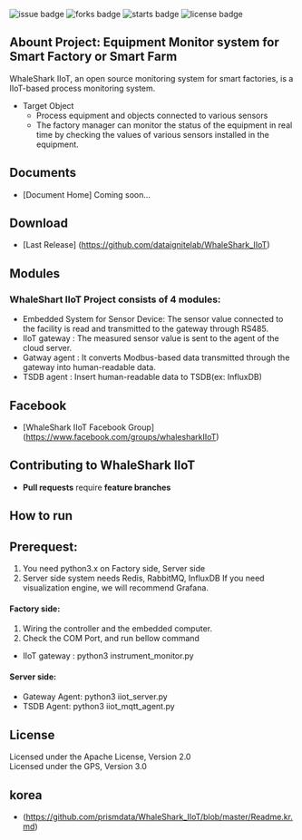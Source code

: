 ![issue badge](https://img.shields.io/github/issues/dataignitelab/WhaleShark_IIoT)
![forks badge](https://img.shields.io/github/forks/dataignitelab/WhaleShark_IIoT)
![starts badge](https://img.shields.io/github/stars/dataignitelab/WhaleShark_IIoT)
![license badge](https://img.shields.io/github/license/dataignitelab/WhaleShark_IIoT)

## Abount Project: Equipment Monitor system for Smart Factory or Smart Farm
WhaleShark IIoT, an open source monitoring system for smart factories, is a IIoT-based process monitoring system.
 - Target Object
   - Process equipment and objects connected to various sensors
   - The factory manager can monitor the status of the equipment in real time by checking the values of various sensors installed in the equipment.

## Documents
 - [Document Home] Coming soon...
 
## Download
 - [Last Release] (https://github.com/dataignitelab/WhaleShark_IIoT)
 
## Modules
### WhaleShart IIoT Project consists of 4 modules:
- Embedded System for Sensor Device: The sensor value connected to the facility is read and transmitted to the gateway through RS485.
- IIoT gateway : The measured sensor value is sent to the agent of the cloud server.
- Gatway agent : It converts Modbus-based data transmitted through the gateway into human-readable data.
- TSDB agent : Insert human-readable data to TSDB(ex: InfluxDB)

## Facebook
 - [WhaleShark IIoT Facebook Group] (https://www.facebook.com/groups/whalesharkIIoT)

## Contributing to WhaleShark IIoT
 - **Pull requests** require **feature branches**
   
## How to run
## Prerequest:
1. You need python3.x on Factory side, Server side
2. Server side system needs Redis, RabbitMQ, InfluxDB
If you need visualization engine, we will recommend Grafana.

#### Factory side:
1. Wiring the controller and the embedded computer.
2. Check the COM Port, and run bellow command
- IIoT gateway : python3 instrument_monitor.py
#### Server side:
- Gateway Agent: python3 iiot_server.py
- TSDB Agent: python3 iiot_mqtt_agent.py

## License
Licensed under the Apache License, Version 2.0
<br>
Licensed under the GPS, Version 3.0
<br>

## korea
- (https://github.com/prismdata/WhaleShark_IIoT/blob/master/Readme.kr.md)
